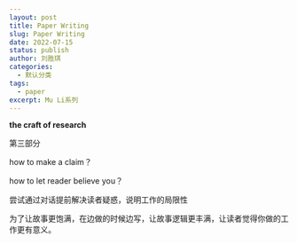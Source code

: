```yaml
---
layout: post
title: Paper Writing
slug: Paper Writing
date: 2022-07-15
status: publish
author: 刘胜琪
categories: 
  - 默认分类
tags: 
  - paper
excerpt: Mu Li系列
---
```


**the craft of research**

第三部分

how to make a claim？

how to let reader believe you？

尝试通过对话提前解决读者疑惑，说明工作的局限性

为了让故事更饱满，在边做的时候边写，让故事逻辑更丰满，让读者觉得你做的工作更有意义。